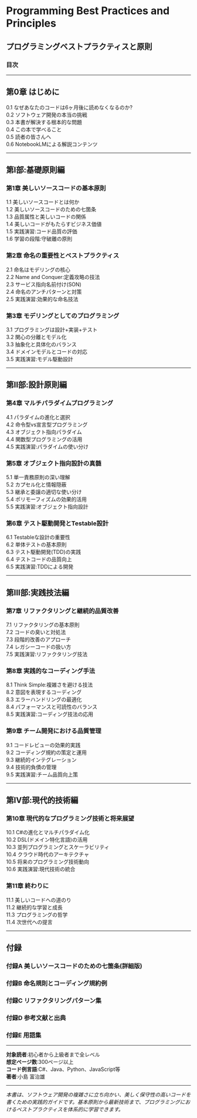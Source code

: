 # Programming Best Practices and Principles
## プログラミングベストプラクティスと原則

### 目次

---

## 第0章 はじめに
0.1 なぜあなたのコードは6ヶ月後に読めなくなるのか?  
0.2 ソフトウェア開発の本当の挑戦  
0.3 本書が解決する根本的な問題  
0.4 この本で学べること  
0.5 読者の皆さんへ  
0.6 NotebookLMによる解説コンテンツ  

---

## 第I部:基礎原則編

### 第1章 美しいソースコードの基本原則
1.1 美しいソースコードとは何か  
1.2 美しいソースコードのための七箇条  
1.3 品質属性と美しいコードの関係  
1.4 美しいコードがもたらすビジネス価値  
1.5 実践演習:コード品質の評価  
1.6 学習の段階:守破離の原則  

### 第2章 命名の重要性とベストプラクティス
2.1 命名はモデリングの核心  
2.2 Name and Conquer:定義攻略の技法  
2.3 サービス指向名前付け(SON)  
2.4 命名のアンチパターンと対策  
2.5 実践演習:効果的な命名技法  

### 第3章 モデリングとしてのプログラミング
3.1 プログラミングは設計+実装+テスト  
3.2 関心の分離とモデル化  
3.3 抽象化と具体化のバランス  
3.4 ドメインモデルとコードの対応  
3.5 実践演習:モデル駆動設計  

---

## 第II部:設計原則編

### 第4章 マルチパラダイムプログラミング
4.1 パラダイムの進化と選択  
4.2 命令型vs宣言型プログラミング  
4.3 オブジェクト指向パラダイム  
4.4 関数型プログラミングの活用  
4.5 実践演習:パラダイムの使い分け  

### 第5章 オブジェクト指向設計の真髄
5.1 単一責務原則の深い理解  
5.2 カプセル化と情報隠蔽  
5.3 継承と委譲の適切な使い分け  
5.4 ポリモーフィズムの効果的活用  
5.5 実践演習:オブジェクト指向設計  

### 第6章 テスト駆動開発とTestable設計
6.1 Testableな設計の重要性  
6.2 単体テストの基本原則  
6.3 テスト駆動開発(TDD)の実践  
6.4 テストコードの品質向上  
6.5 実践演習:TDDによる開発  

---

## 第III部:実践技法編

### 第7章 リファクタリングと継続的品質改善
7.1 リファクタリングの基本原則  
7.2 コードの臭いと対処法  
7.3 段階的改善のアプローチ  
7.4 レガシーコードの扱い方  
7.5 実践演習:リファクタリング技法  

### 第8章 実践的なコーディング手法
8.1 Think Simple:複雑さを避ける技法  
8.2 意図を表現するコーディング  
8.3 エラーハンドリングの最適化  
8.4 パフォーマンスと可読性のバランス  
8.5 実践演習:コーディング技法の応用  

### 第9章 チーム開発における品質管理
9.1 コードレビューの効果的実践  
9.2 コーディング規約の策定と運用  
9.3 継続的インテグレーション  
9.4 技術的負債の管理  
9.5 実践演習:チーム品質向上策  

---

## 第IV部:現代的技術編

### 第10章 現代的なプログラミング技術と将来展望
10.1 C#の進化とマルチパラダイム化  
10.2 DSL(ドメイン特化言語)の活用  
10.3 並列プログラミングとスケーラビリティ  
10.4 クラウド時代のアーキテクチャ  
10.5 将来のプログラミング技術動向  
10.6 実践演習:現代技術の統合  

### 第11章 終わりに
11.1 美しいコードへの道のり  
11.2 継続的な学習と成長  
11.3 プログラミングの哲学  
11.4 次世代への提言  

---

## 付録

### 付録A 美しいソースコードのための七箇条(詳細版)
### 付録B 命名規則とコーディング規約例
### 付録C リファクタリングパターン集
### 付録D 参考文献と出典
### 付録E 用語集

---

**対象読者**:初心者から上級者まで全レベル  
**想定ページ数**:300ページ以上  
**コード例言語**:C#、Java、Python、JavaScript等  
**著者**:小島 富治雄

---

*本書は、ソフトウェア開発の複雑さに立ち向かい、美しく保守性の高いコードを書くための実践的ガイドです。基本原則から最新技術まで、プログラミングにおけるベストプラクティスを体系的に学習できます。*
